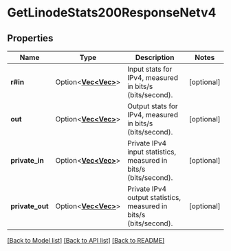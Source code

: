 # GetLinodeStats200ResponseNetv4

## Properties

Name | Type | Description | Notes
------------ | ------------- | ------------- | -------------
**r#in** | Option<[**Vec<Vec<f32>>**](array.md)> | Input stats for IPv4, measured in bits/s (bits/second). | [optional]
**out** | Option<[**Vec<Vec<f32>>**](array.md)> | Output stats for IPv4, measured in bits/s (bits/second). | [optional]
**private_in** | Option<[**Vec<Vec<f32>>**](array.md)> | Private IPv4 input statistics, measured in bits/s (bits/second). | [optional]
**private_out** | Option<[**Vec<Vec<f32>>**](array.md)> | Private IPv4 output statistics, measured in bits/s (bits/second). | [optional]

[[Back to Model list]](../README.md#documentation-for-models) [[Back to API list]](../README.md#documentation-for-api-endpoints) [[Back to README]](../README.md)


